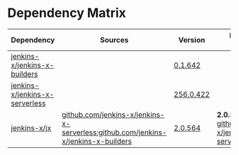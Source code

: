 # Dependency Matrix

Dependency | Sources | Version | Mismatched versions
---------- | ------- | ------- | -------------------
[jenkins-x/jenkins-x-builders](https://github.com/jenkins-x/jenkins-x-builders) |  | [0.1.642]() | 
[jenkins-x/jenkins-x-serverless](https://github.com/jenkins-x/jenkins-x-serverless) |  | [256.0.422](https://github.com/jenkins-x/jenkins-x-serverless/releases/tag/v256.0.422) | 
[jenkins-x/jx](https://github.com/jenkins-x/jx) | [github.com/jenkins-x/jenkins-x-serverless](https://github.com/jenkins-x/jenkins-x-serverless);[github.com/jenkins-x/jenkins-x-builders](https://github.com/jenkins-x/jenkins-x-builders) | [2.0.564](https://github.com/jenkins-x/jx/releases/tag/v2.0.564) | **2.0.534**: [github.com/jenkins-x/jenkins-x-serverless](https://github.com/jenkins-x/jenkins-x-serverless)
